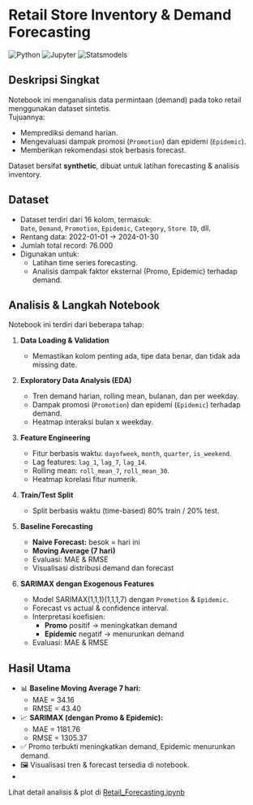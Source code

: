 # Retail Store Inventory & Demand Forecasting

![Python](https://img.shields.io/badge/Python-3.11-blue) ![Jupyter](https://img.shields.io/badge/Jupyter-Notebook-orange) ![Statsmodels](https://img.shields.io/badge/Statsmodels-0.14.0-green)

## Deskripsi Singkat
Notebook ini menganalisis data permintaan (demand) pada toko retail menggunakan dataset sintetis.  
Tujuannya:  
- Memprediksi demand harian.  
- Mengevaluasi dampak promosi (`Promotion`) dan epidemi (`Epidemic`).  
- Memberikan rekomendasi stok berbasis forecast.

Dataset bersifat **synthetic**, dibuat untuk latihan forecasting & analisis inventory.

## Dataset
- Dataset terdiri dari 16 kolom, termasuk:  
  `Date`, `Demand`, `Promotion`, `Epidemic`, `Category`, `Store ID`, dll.  
- Rentang data: 2022-01-01 → 2024-01-30  
- Jumlah total record: 76.000  
- Digunakan untuk:  
  - Latihan time series forecasting.  
  - Analisis dampak faktor eksternal (Promo, Epidemic) terhadap demand.

## Analisis & Langkah Notebook
Notebook ini terdiri dari beberapa tahap:

1. **Data Loading & Validation**  
   - Memastikan kolom penting ada, tipe data benar, dan tidak ada missing date.

2. **Exploratory Data Analysis (EDA)**  
   - Tren demand harian, rolling mean, bulanan, dan per weekday.  
   - Dampak promosi (`Promotion`) dan epidemi (`Epidemic`) terhadap demand.  
   - Heatmap interaksi bulan x weekday.

3. **Feature Engineering**  
   - Fitur berbasis waktu: `dayofweek`, `month`, `quarter`, `is_weekend`.  
   - Lag features: `lag_1`, `lag_7`, `lag_14`.  
   - Rolling mean: `roll_mean_7`, `roll_mean_30`.  
   - Heatmap korelasi fitur numerik.

4. **Train/Test Split**  
   - Split berbasis waktu (time-based) 80% train / 20% test.

5. **Baseline Forecasting**  
   - **Naive Forecast:** besok = hari ini  
   - **Moving Average (7 hari)**  
   - Evaluasi: MAE & RMSE  
   - Visualisasi distribusi demand dan forecast

6. **SARIMAX dengan Exogenous Features**  
   - Model SARIMAX(1,1,1)(1,1,1,7) dengan `Promotion` & `Epidemic`.  
   - Forecast vs actual & confidence interval.  
   - Interpretasi koefisien:  
     - **Promo** positif → meningkatkan demand  
     - **Epidemic** negatif → menurunkan demand  
   - Evaluasi: MAE & RMSE

## Hasil Utama
- 📊 **Baseline Moving Average 7 hari:**  
  - MAE = 34.16  
  - RMSE = 43.40
- 📈 **SARIMAX (dengan Promo & Epidemic):**  
  - MAE = 1181.76  
  - RMSE = 1305.37
- ✅ Promo terbukti meningkatkan demand, Epidemic menurunkan demand.
- 🖼️ Visualisasi tren & forecast tersedia di notebook.
- 
Lihat detail analisis & plot di [Retail_Forecasting.ipynb]([Retail_Forecasting.ipynb](https://github.com/mutiarasamosir/Retail-Store-Inventory-and-Demand-Forecasting/blob/main/Retail%20Store%20Inventory%20and%20Demand%20Forecasting.ipynb))
